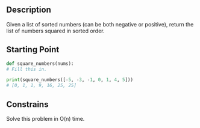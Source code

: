 ## Description

Given a list of sorted numbers (can be both negative or positive), return the list of numbers squared in sorted order.

## Starting Point

``` python
def square_numbers(nums):
# Fill this in.

print(square_numbers([-5, -3, -1, 0, 1, 4, 5]))
# [0, 1, 1, 9, 16, 25, 25]
```

## Constrains

Solve this problem in O(n) time.
